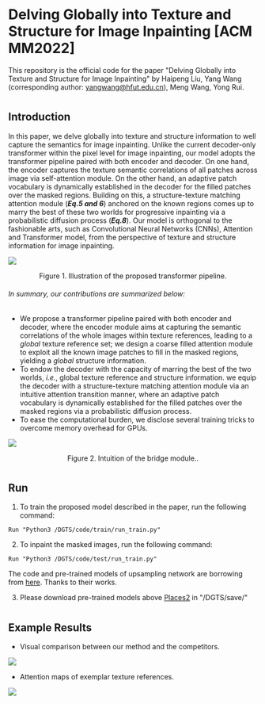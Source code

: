 # Delving Globally into Texture and Structure for Image Inpainting [ACM MM2022]

This repository is the official code for the paper "Delving Globally into Texture and Structure for Image Inpainting" by Haipeng Liu, Yang Wang (corresponding author: yangwang@hfut.edu.cn), Meng Wang, Yong Rui.
#
## Introduction
In this paper, we delve globally into texture and structure information to well capture the semantics for image inpainting. Unlike the current decoder-only transformer within the pixel level for image inpainting, our model adopts the transformer pipeline paired with both encoder and decoder. On one hand, the encoder captures the texture semantic correlations of all patches across image via self-attention module. On the other hand, an adaptive patch vocabulary is dynamically established in the decoder for the filled patches over the masked regions. Building on this,  a structure-texture matching attention module (**_Eq.5 and 6_**) anchored on the known regions comes up to marry the best of these two worlds for progressive inpainting via a probabilistic diffusion process (**_Eq.8_**). Our model is orthogonal to the fashionable arts, such as Convolutional Neural Networks (CNNs), Attention and Transformer model, from the perspective of texture and structure information for image inpainting.

![](https://github.com/htyjers/DGTS-Inpainting/blob/main/images/model.png)
<p align="center">Figure 1. Illustration of the proposed transformer pipeline.</p>

###### In summary, our contributions are summarized below:
- We propose a transformer pipeline paired with both encoder and decoder, where the encoder module aims at capturing the semantic correlations of the whole images within texture references, leading to a *global* texture reference set; we design a coarse filled attention module to exploit all the known image patches to fill in the masked regions, yielding a *global* structure information.
- To endow the decoder with the capacity of marring the best of the two worlds, *i.e.*, global texture reference and structure information. we equip the decoder with a structure-texture matching attention module via an intuitive attention transition manner, where  an adaptive patch vocabulary is dynamically established for the filled patches over the masked regions via a probabilistic diffusion process.
- To ease the computational burden, we disclose several training tricks to overcome memory overhead for GPUs.

![](https://github.com/htyjers/DGTS-Inpainting/blob/main/images/bridge.png)
<p align="center">Figure 2.  Intuition of the bridge module..</p>


#
## Run 
1. To train the proposed model described in the paper, run the following command:
```
Run "Python3 /DGTS/code/train/run_train.py"
```

2. To inpaint the masked images, run the following command:
```
Run "Python3 /DGTS/code/test/run_train.py"
```
The code and pre-trained models of upsampling network are borrowing from [here](https://github.com/yingchen001/BAT-Fill). Thanks to their works.

3. Please download pre-trained models above [Places2](https://www.dropbox.com/s/3jlaprihtktaxxq/places.pth?dl=0) in "/DGTS/save/"



#
## Example Results

- Visual comparison between our method and the competitors.

![](https://github.com/htyjers/DGTS-Inpainting/blob/main/images/compare.png)

- Attention maps of exemplar texture references.

![](https://github.com/htyjers/DGTS-Inpainting/blob/main/images/correct.png)
